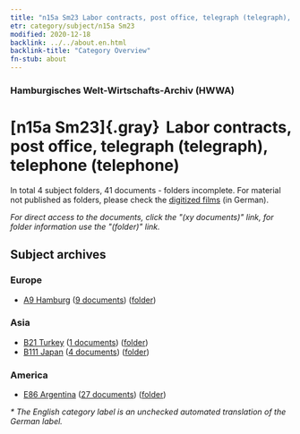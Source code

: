 ```yaml
---
title: "n15a Sm23 Labor contracts, post office, telegraph (telegraph), telephone (telephone)"
etr: category/subject/n15a Sm23
modified: 2020-12-18
backlink: ../../about.en.html
backlink-title: "Category Overview"
fn-stub: about
---
```


### Hamburgisches Welt-Wirtschafts-Archiv (HWWA)
# [n15a Sm23]{.gray}&#8201; Labor contracts, post office, telegraph (telegraph), telephone (telephone)&#160; 





In total 4 subject folders, 41 documents - folders incomplete.
For material not published as folders, please check the [digitized films](/film/h1_sh) (in German).

_For direct access to the documents, click the "(xy documents)" link, for folder information use the "(folder)" link._

## Subject archives



### Europe

- [A9 Hamburg](../../../geo/about.en.html#A9) (<a href="https://dfg-viewer.de/show/?tx_dlf[id]=https://pm20.zbw.eu/mets/sh/1409xx/140905/1452xx/145226/public.mets.en.xml" target="_blank">9 documents</a>) ([folder](http://purl.org/pressemappe20/folder/sh/140905,145226))

### Asia

- [B21 Turkey](../../../geo/about.en.html#B21) (<a href="https://dfg-viewer.de/show/?tx_dlf[id]=https://pm20.zbw.eu/mets/sh/1411xx/141111/1452xx/145226/public.mets.en.xml" target="_blank">1 documents</a>) ([folder](http://purl.org/pressemappe20/folder/sh/141111,145226))
- [B111 Japan](../../../geo/about.en.html#B111) (<a href="https://dfg-viewer.de/show/?tx_dlf[id]=https://pm20.zbw.eu/mets/sh/1412xx/141272/1452xx/145226/public.mets.en.xml" target="_blank">4 documents</a>) ([folder](http://purl.org/pressemappe20/folder/sh/141272,145226))

### America

- [E86 Argentina](../../../geo/about.en.html#E86) (<a href="https://dfg-viewer.de/show/?tx_dlf[id]=https://pm20.zbw.eu/mets/sh/1416xx/141692/1452xx/145226/public.mets.en.xml" target="_blank">27 documents</a>) ([folder](http://purl.org/pressemappe20/folder/sh/141692,145226))


_* The English category label is an unchecked automated translation of the German label._

